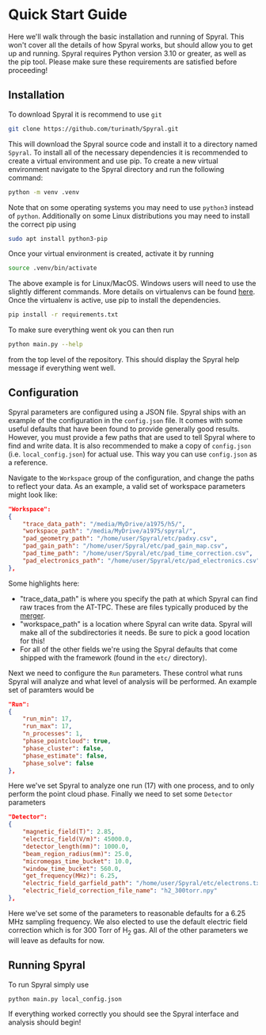 # Quick Start Guide

Here we'll walk through the basic installation and running of Spyral. This won't cover all the details of how Spyral works, but should allow you to get up and running. Spyral requires Python version 3.10 or greater, as well as the pip tool. Please make sure these requirements are satisfied before proceeding!

## Installation

To download Spyral it is recommend to use `git`

```bash
git clone https://github.com/turinath/Spyral.git
```

This will download the Spyral source code and install it to a directory named `Spyral`. To install all of the necessary dependencies it is recommended to create a virtual environment and use pip. To create a new virtual environment navigate to the Spyral directory and run the following command:

```bash
python -m venv .venv
```

Note that on some operating systems you may need to use `python3` instead of `python`. Additionally on some Linux distributions you may need to install the correct pip using

```bash
sudo apt install python3-pip
```

Once your virtual environment is created, activate it by running

```bash
source .venv/bin/activate
```

The above example is for Linux/MacOS. Windows users will need to use the slightly different commands. More details on virtualenvs can be found [here](https://docs.python.org/3/library/venv.html). Once the virtualenv is active, use pip to install the dependencies.

```bash
pip install -r requirements.txt
```

To make sure everything went ok you can then run

```bash
python main.py --help
```

from the top level of the repository. This should display the Spyral help message if everything went well.

## Configuration

Spyral parameters are configured using a JSON file. Spyral ships with an example of the configuration in the `config.json` file. It comes with some useful defaults that have been found to provide generally good results. However, you must provide a few paths that are used to tell Spyral where to find and write data. It is also recommended to make a copy of `config.json` (i.e. `local_config.json`) for actual use. This way you can use `config.json` as a reference.

Navigate to the `Workspace` group of the configuration, and change the paths to reflect your data. As an example, a valid set of workspace parameters might look like:

```json
"Workspace":
{
    "trace_data_path": "/media/MyDrive/a1975/h5/",
    "workspace_path": "/media/MyDrive/a1975/spyral/",
    "pad_geometry_path": "/home/user/Spyral/etc/padxy.csv",
    "pad_gain_path": "/home/user/Spyral/etc/pad_gain_map.csv",
    "pad_time_path": "/home/user/Spyral/etc/pad_time_correction.csv",
    "pad_electronics_path": "/home/user/Spyral/etc/pad_electronics.csv"
},
```

Some highlights here:

- "trace_data_path" is where you specify the path at which Spyral can find raw traces from the AT-TPC. These are files typically produced by the [merger](https://github.com/gwm17/rusted_graw/).
- "workspace_path" is a location where Spyral can write data. Spyral will make all of the subdirectories it needs. Be sure to pick a good location for this!
- For all of the other fields we're using the Spyral defaults that come shipped with the framework (found in the `etc/` directory).

Next we need to configure the `Run` parameters. These control what runs Spyral will analyze and what level of analysis will be performed. An example set of paramters would be

```json
"Run":
{
    "run_min": 17,
    "run_max": 17,
    "n_processes": 1,
    "phase_pointcloud": true,
    "phase_cluster": false,
    "phase_estimate": false,
    "phase_solve": false
},
```

Here we've set Spyral to analyze one run (17) with one process, and to only perform the point cloud phase. Finally we need to set some `Detector` parameters

```json
"Detector":
{
    "magnetic_field(T)": 2.85,
    "electric_field(V/m)": 45000.0,
    "detector_length(mm)": 1000.0,
    "beam_region_radius(mm)": 25.0,
    "micromegas_time_bucket": 10.0,
    "window_time_bucket": 560.0,
    "get_frequency(MHz)": 6.25,
    "electric_field_garfield_path": "/home/user/Spyral/etc/electrons.txt",
    "electric_field_correction_file_name": "h2_300torr.npy"
},
```

Here we've set some of the parameters to reasonable defaults for a 6.25 MHz sampling frequency. We also elected to use the default electric field correction which is for 300 Torr of H<sub>2</sub> gas.
All of the other parameters we will leave as defaults for now.

## Running Spyral

To run Spyral simply use

```bash
python main.py local_config.json
```

If everything worked correctly you should see the Spyral interface and analysis should begin!
